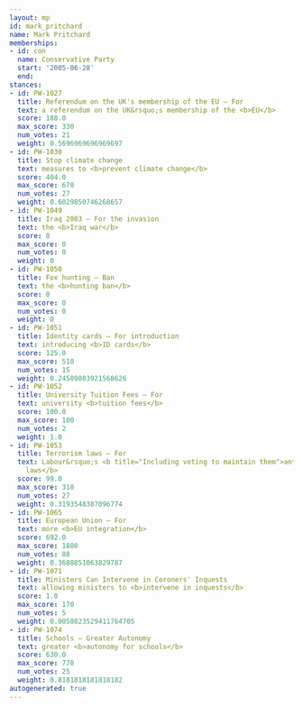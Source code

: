 ```yaml
---
layout: mp
id: mark_pritchard
name: Mark Pritchard
memberships:
- id: con
  name: Conservative Party
  start: '2005-06-28'
  end: 
stances:
- id: PW-1027
  title: Referendum on the UK's membership of the EU — For
  text: a referendum on the UK&rsquo;s membership of the <b>EU</b>
  score: 188.0
  max_score: 330
  num_votes: 21
  weight: 0.5696969696969697
- id: PW-1030
  title: Stop climate change
  text: measures to <b>prevent climate change</b>
  score: 404.0
  max_score: 670
  num_votes: 27
  weight: 0.6029850746268657
- id: PW-1049
  title: Iraq 2003 — For the invasion
  text: the <b>Iraq war</b>
  score: 0
  max_score: 0
  num_votes: 0
  weight: 0
- id: PW-1050
  title: Fox hunting — Ban
  text: the <b>hunting ban</b>
  score: 0
  max_score: 0
  num_votes: 0
  weight: 0
- id: PW-1051
  title: Identity cards — For introduction
  text: introducing <b>ID cards</b>
  score: 125.0
  max_score: 510
  num_votes: 15
  weight: 0.24509803921568626
- id: PW-1052
  title: University Tuition Fees — For
  text: university <b>tuition fees</b>
  score: 100.0
  max_score: 100
  num_votes: 2
  weight: 1.0
- id: PW-1053
  title: Terrorism laws — For
  text: Labour&rsquo;s <b title="Including voting to maintain them">anti-terrorism
    laws</b>
  score: 99.0
  max_score: 310
  num_votes: 27
  weight: 0.3193548387096774
- id: PW-1065
  title: European Union — For
  text: more <b>EU integration</b>
  score: 692.0
  max_score: 1880
  num_votes: 88
  weight: 0.3680851063829787
- id: PW-1071
  title: Ministers Can Intervene in Coroners' Inquests
  text: allowing ministers to <b>intervene in inquests</b>
  score: 1.0
  max_score: 170
  num_votes: 5
  weight: 0.0058823529411764705
- id: PW-1074
  title: Schools — Greater Autonomy
  text: greater <b>autonomy for schools</b>
  score: 630.0
  max_score: 770
  num_votes: 25
  weight: 0.8181818181818182
autogenerated: true
---
```

